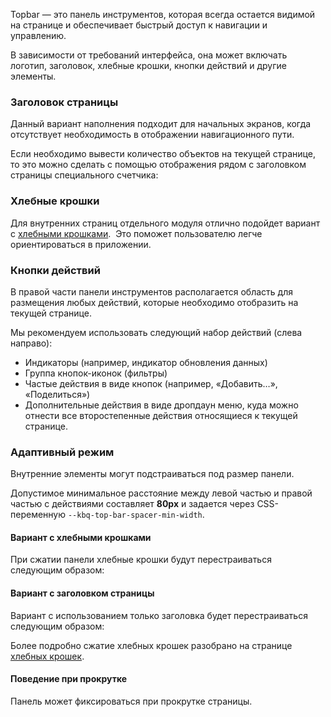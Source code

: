 Topbar — это панель инструментов, которая всегда остается видимой на странице и обеспечивает быстрый доступ к
навигации и управлению.

<!-- example(top-bar-overview) -->

В зависимости от требований интерфейса, она может включать логотип, заголовок, хлебные крошки, кнопки действий и другие элементы.

### Заголовок страницы

Данный вариант наполнения подходит для начальных экранов, когда отсутствует необходимость в отображении навигационного пути.

<!-- example(top-bar-overview) -->

Если необходимо вывести количество объектов на текущей странице, то это можно сделать с помощью отображения рядом с заголовком страницы специального счетчика:

<!-- example(top-bar-title-counter) -->

### Хлебные крошки

Для внутренних страниц отдельного модуля отлично подойдет вариант с [хлебными крошками](/ru/components/breadcrumbs).  Это поможет пользователю легче ориентироваться в приложении.

<!-- example(top-bar-breadcrumbs) -->

### Кнопки действий

В правой части панели инструментов располагается область для размещения любых действий, которые необходимо отобразить на текущей странице.

Мы рекомендуем использовать следующий набор действий (слева направо):

- Индикаторы (например, индикатор обновления данных)
- Группа кнопок-иконок (фильтры)
- Частые действия в виде кнопок (например, «Добавить…», «Поделиться»)
- Дополнительные действия в виде дропдаун меню, куда можно отнести все второстепенные действия относящиеся к текущей странице.

<!-- example(top-bar-actions) -->

### Адаптивный режим

Внутренние элементы могут подстраиваться под размер панели.

Допустимое минимальное расстояние между левой частью и правой частью с действиями составляет **80px** и задается через CSS-переменную `--kbq-top-bar-spacer-min-width`.

#### Вариант с хлебными крошками

При сжатии панели хлебные крошки будут перестраиваться следующим образом:

<!-- example(top-bar-breadcrumbs-adaptive) -->

#### Вариант с заголовком страницы

Вариант с использованием только заголовка будет перестраиваться следующим образом:

<!-- example(top-bar-title-counter-adaptive) -->

Более подробно сжатие хлебных крошек разобрано на странице [хлебных крошек](/ru/components/breadcrumbs).

#### Поведение при прокрутке

Панель может фиксироваться при прокрутке страницы.

<!-- example(top-bar-overflow) -->

